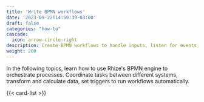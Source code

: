 ```yaml
---
title: 'Write BPMN workflows'
date: '2023-09-22T14:50:39-03:00'
draft: false
categories: "how-to"
cascade: 
  icon: arrow-circle-right
description: Create BPMN workflows to handle inputs, listen for events, and throw triggers.
weight: 200
---
```


In the following topics, learn how to use Rhize's BPMN engine to orchestrate processes.
Coordinate tasks between different systems, transform and calculate data, set triggers to run workflows automatically.


{{< card-list >}}
